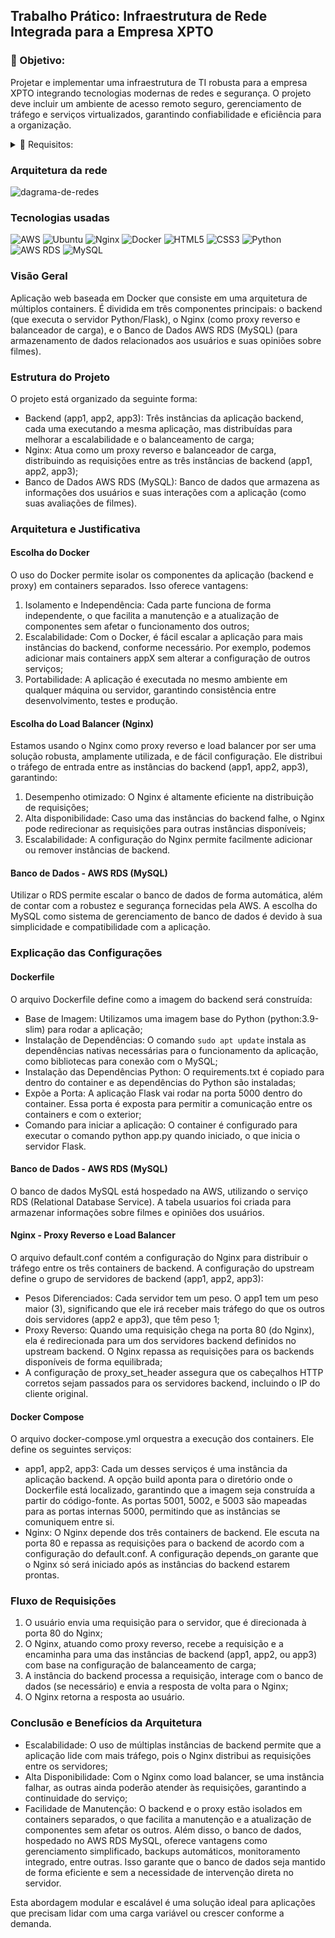 ## Trabalho Prático: Infraestrutura de Rede Integrada para a Empresa XPTO

### 📍 Objetivo: 
Projetar e implementar uma infraestrutura de TI robusta para a empresa XPTO integrando tecnologias modernas de redes e segurança. O projeto deve incluir um ambiente de acesso remoto seguro, gerenciamento de tráfego e serviços virtualizados, garantindo confiabilidade e eficiência para a organização. 

<Details>   
  <Summary>    
    📝 Requisitos:
  </Summary>

</br>

**1. Arquitetura da Rede:** 
Desenhar a topologia da rede;

**2. Configuração do Load Balancer:**
Implementar um Load Balancer com Nginx ou HAProxy, configurar o balanceamento entre, no mínimo, 3 máquinas para distribuir o tráfego, criar um mecanismo de monitoramento de disponibilidade e resposta dos servidores; 

**3. Proxy Reverso:** 
Configurar uma máquina com Nginx para atuar como Proxy Reverso, gerenciar requisições e redirecioná-las para os servidores apropriados;

**4. Banco de Dados:** 
Criar um servidor dedicado para o banco de dados usando Docker ou AWS RDS, escolher entre MySQL, PostgreSQL ou MongoDB e justificar a escolha;

**5. VPN (Virtual Private Network):** 
Configurar uma VPN segura (OpenVPN) para acessos externos e integrar a VPN ao firewall da rede para maior controle de acessos;

**6. Docker e Virtualização:** 
Utilizar Docker para hospedar servidores web e banco de dados, criar um docker-compose para gerenciamento facilitado dos serviços, demonstrar a escalabilidade dos containers e a comunicação entre eles;

**7. Endereçamento IPv4 e Segmentação de Redes:** 
Definir a estrutura de endereçamento da empresa e implementar DHCP para gerenciar alocação dinâmica de endereços.

</Details>

### Arquitetura da rede
![dagrama-de-redes](https://github.com/user-attachments/assets/4d005e48-e671-4976-875d-962a99841b41)


### Tecnologias usadas
![AWS](https://img.shields.io/badge/aws-232F3E.svg?style=for-the-badge&logo=aws&logoColor=white)
![Ubuntu](https://img.shields.io/badge/ubuntu-E95420.svg?style=for-the-badge&logo=ubuntu&logoColor=white)
![Nginx](https://img.shields.io/badge/nginx-009639.svg?style=for-the-badge&logo=nginx&logoColor=white)
![Docker](https://img.shields.io/badge/docker-2496ED.svg?style=for-the-badge&logo=docker&logoColor=white)
![HTML5](https://img.shields.io/badge/html5-E34F26.svg?style=for-the-badge&logo=html5&logoColor=white)
![CSS3](https://img.shields.io/badge/css3-1572B6.svg?style=for-the-badge&logo=css3&logoColor=white)
![Python](https://img.shields.io/badge/python-3776AB.svg?style=for-the-badge&logo=python&logoColor=white)
![AWS RDS](https://img.shields.io/badge/AWS_RDS-527FFF.svg?style=for-the-badge&logo=amazon-aws&logoColor=white)
![MySQL](https://img.shields.io/badge/mysql-4479A1.svg?style=for-the-badge&logo=mysql&logoColor=white)

### Visão Geral
Aplicação web baseada em Docker que consiste em uma arquitetura de múltiplos containers. É dividida em três componentes principais: o backend (que executa o servidor Python/Flask), o Nginx (como proxy reverso e balanceador de carga), e o Banco de Dados AWS RDS (MySQL) (para armazenamento de dados relacionados aos usuários e suas opiniões sobre filmes).

### Estrutura do Projeto
O projeto está organizado da seguinte forma:
- Backend (app1, app2, app3): Três instâncias da aplicação backend, cada uma executando a mesma aplicação, mas distribuídas para melhorar a escalabilidade e o balanceamento de carga;
- Nginx: Atua como um proxy reverso e balanceador de carga, distribuindo as requisições entre as três instâncias de backend (app1, app2, app3);
- Banco de Dados AWS RDS (MySQL): Banco de dados que armazena as informações dos usuários e suas interações com a aplicação (como suas avaliações de filmes).

### Arquitetura e Justificativa

#### Escolha do Docker
O uso do Docker permite isolar os componentes da aplicação (backend e proxy) em containers separados. Isso oferece vantagens:

1. Isolamento e Independência: Cada parte funciona de forma independente, o que facilita a manutenção e a atualização de componentes sem afetar o funcionamento dos outros;
2. Escalabilidade: Com o Docker, é fácil escalar a aplicação para mais instâncias do backend, conforme necessário. Por exemplo, podemos adicionar mais containers appX sem alterar a configuração de outros serviços;
3. Portabilidade: A aplicação é executada no mesmo ambiente em qualquer máquina ou servidor, garantindo consistência entre desenvolvimento, testes e produção.

#### Escolha do Load Balancer (Nginx)
Estamos usando o Nginx como proxy reverso e load balancer por ser uma solução robusta, amplamente utilizada, e de fácil configuração. Ele distribui o tráfego de entrada entre as instâncias do backend (app1, app2, app3), garantindo:

1. Desempenho otimizado: O Nginx é altamente eficiente na distribuição de requisições;
2. Alta disponibilidade: Caso uma das instâncias do backend falhe, o Nginx pode redirecionar as requisições para outras instâncias disponíveis;
3. Escalabilidade: A configuração do Nginx permite facilmente adicionar ou remover instâncias de backend.

#### Banco de Dados - AWS RDS (MySQL)
Utilizar o RDS permite escalar o banco de dados de forma automática, além de contar com a robustez e segurança fornecidas pela AWS. A escolha do MySQL como sistema de gerenciamento de banco de dados é devido à sua simplicidade e compatibilidade com a aplicação.

### Explicação das Configurações

#### Dockerfile
O arquivo Dockerfile define como a imagem do backend será construída:
- Base de Imagem: Utilizamos uma imagem base do Python (python:3.9-slim) para rodar a aplicação;
- Instalação de Dependências: O comando ```sudo apt update``` instala as dependências nativas necessárias para o funcionamento da aplicação, como bibliotecas para conexão com o MySQL;
- Instalação das Dependências Python: O requirements.txt é copiado para dentro do container e as dependências do Python são instaladas;
- Expõe a Porta: A aplicação Flask vai rodar na porta 5000 dentro do container. Essa porta é exposta para permitir a comunicação entre os containers e com o exterior;
- Comando para iniciar a aplicação: O container é configurado para executar o comando python app.py quando iniciado, o que inicia o servidor Flask.

#### Banco de Dados - AWS RDS (MySQL)
O banco de dados MySQL está hospedado na AWS, utilizando o serviço RDS (Relational Database Service). A tabela usuarios foi criada para armazenar informações sobre filmes e opiniões dos usuários.

#### Nginx - Proxy Reverso e Load Balancer
O arquivo default.conf contém a configuração do Nginx para distribuir o tráfego entre os três containers de backend. A configuração do upstream define o grupo de servidores de backend (app1, app2, app3):

- Pesos Diferenciados: Cada servidor tem um peso. O app1 tem um peso maior (3), significando que ele irá receber mais tráfego do que os outros dois servidores (app2 e app3), que têm peso 1;
- Proxy Reverso: Quando uma requisição chega na porta 80 (do Nginx), ela é redirecionada para um dos servidores backend definidos no upstream backend. O Nginx repassa as requisições para os backends disponíveis de forma equilibrada;
- A configuração de proxy_set_header assegura que os cabeçalhos HTTP corretos sejam passados para os servidores backend, incluindo o IP do cliente original.

#### Docker Compose
O arquivo docker-compose.yml orquestra a execução dos containers. Ele define os seguintes serviços:

- app1, app2, app3: Cada um desses serviços é uma instância da aplicação backend. A opção build aponta para o diretório onde o Dockerfile está localizado, garantindo que a imagem seja construída a partir do código-fonte. As portas 5001, 5002, e 5003 são mapeadas para as portas internas 5000, permitindo que as instâncias se comuniquem entre si.
- Nginx: O Nginx depende dos três containers de backend. Ele escuta na porta 80 e repassa as requisições para o backend de acordo com a configuração do default.conf. A configuração depends_on garante que o Nginx só será iniciado após as instâncias do backend estarem prontas.

### Fluxo de Requisições
1. O usuário envia uma requisição para o servidor, que é direcionada à porta 80 do Nginx;
2. O Nginx, atuando como proxy reverso, recebe a requisição e a encaminha para uma das instâncias de backend (app1, app2, ou app3) com base na configuração de balanceamento de carga;
3. A instância do backend processa a requisição, interage com o banco de dados (se necessário) e envia a resposta de volta para o Nginx;
4. O Nginx retorna a resposta ao usuário.

### Conclusão e Benefícios da Arquitetura
- Escalabilidade: O uso de múltiplas instâncias de backend permite que a aplicação lide com mais tráfego, pois o Nginx distribui as requisições entre os servidores;
- Alta Disponibilidade: Com o Nginx como load balancer, se uma instância falhar, as outras ainda poderão atender às requisições, garantindo a continuidade do serviço;
- Facilidade de Manutenção: O backend e o proxy estão isolados em containers separados, o que facilita a manutenção e a atualização de componentes sem afetar os outros. Além disso, o banco de dados, hospedado no AWS RDS MySQL, oferece vantagens como gerenciamento simplificado, backups automáticos, monitoramento integrado, entre outras. Isso garante que o banco de dados seja mantido de forma eficiente e sem a necessidade de intervenção direta no servidor.

Esta abordagem modular e escalável é uma solução ideal para aplicações que precisam lidar com uma carga variável ou crescer conforme a demanda.

